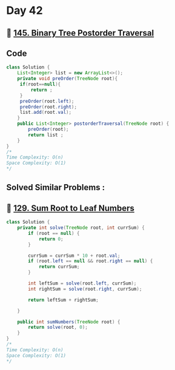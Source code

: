 # Day 42

## 🔗 [145. Binary Tree Postorder Traversal](https://leetcode.com/problems/binary-tree-postorder-traversal/)

## Code

```java
class Solution {
    List<Integer> list = new ArrayList<>();
    private void preOrder(TreeNode root){
     if(root==null){
         return ;
     }
     preOrder(root.left);
     preOrder(root.right);
     list.add(root.val);
    }
    public List<Integer> postorderTraversal(TreeNode root) {
        preOrder(root);
        return list ;
    }
}
/*
Time Complexity: O(n)
Space Complexity: O(1)
*/
```

## Solved Similar Problems :

## 🔗 [129. Sum Root to Leaf Numbers](https://leetcode.com/problems/sum-root-to-leaf-numbers/description/)

```java
class Solution {
    private int solve(TreeNode root, int currSum) {
        if (root == null) {
            return 0;
        }

        currSum = currSum * 10 + root.val;
        if (root.left == null && root.right == null) {
            return currSum;
        }

        int leftSum = solve(root.left, currSum);
        int rightSum = solve(root.right, currSum);

        return leftSum + rightSum;

    }

    public int sumNumbers(TreeNode root) {
        return solve(root, 0);
    }
}
/*
Time Complexity: O(n)
Space Complexity: O(1)
*/
```
